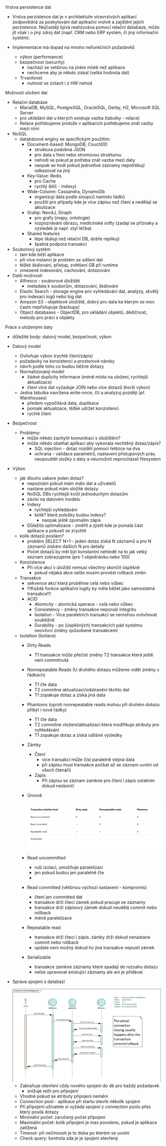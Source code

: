 Vrstva persistence dat
- Vrstva perzistence dat je v architektuře vícevrstvých aplikací zodpovědná za poskytování dat aplikační vrstvě a zajištění jejich perzistence. Nejčastěji bývá realizována pomocí relační databáze, může jít však i o jiný zdroj dat (např. CRM nebo ERP systém, či jiný informační systém).

- Implementace má dopad na mnoho nefunkčních požadavků
  - výkon (performance)
  - bezpečnost (security)
    - nachází se vetšinou na jiném místě než aplikace
    - nechceme aby je někdo získal (velká hodnota dat)
  - Trvanlivost
    - nutnost se zotavit i z HW nehod

Možnosti uložení dat
- Relační databáze
  - MariaDB, MySQL, PostgreSQL, OracleSQL, Derby, H2, Microsoft SQL Server
  - pro ukládání dat u kterých existuje vazba (tabulky - relace)
  - Relace potřebujeme protože v aplikacích potřebujeme znát vazby mezi nimi
- NoSQL
  - databázové enginy se specifickým použitím:
    - Document-based: MongoDB, CouchDD
      - struktura podobná JSON
      - pro data s fixní nebo stromovou strukturou
      - nehodí se pokud je potřeba znát vazba mezi daty
      - naopak se hodí pokud jednotlivé záznamy nepotřebují odkazovat na jiný
    - Key-Value: Redis
      - pro Cache
      - rychlý (klíč - indexy)
    - Wide-Column: Cassandra, DynamoDb
      - organizují data podle sloupců namísto řádků
      - použití pro případy kde je více zápisu než čtení a nedělají se aktulizace
    - Grahp: Neo4J, Giraph
      - pro grafy (mapy, ontologie)
      - rozpoznávání obrazu, medicínské softy (zadají se příznaky a výsledek je např. styl léčba)
    - Shared features
      - lépe škálují než relační DB, dobře replikují
      - špatná podpora transakcí
- Souborový systém
  - tam kde běží aplikace
  - při více instancí je problém se sdílení dat
  - těžké škálování, přístup, zvětšení GB při runtime
  - omezené indexování, cachování, dotazování
- Další možnosti
  - Alfresco - souborové úložiště
    - metadata k souborům, dotazování, škálování
  - Elastic Search - storage engine pro vyhledávání dat, analýzy, skvělý pro indexaci logů nebo big dat
  - Amazon S3 - objektové úložiště, dobrý pro data ke kterým se moc často nepřistupuje (backupy)
  - Object databases - ObjectDB, pro ukládání objektů, dědičnost, metody pro práci s objekty

Práce s uloženými daty
- důležité body: datový model, bezpečnost, výkon
- Datový model
  - Ovlivňuje výkon (rychlé čtení/zápis)
  - požadavky na konzistenci a prostorové nároky
  - návrh podle toho co budou běžné dotazy
  - Normalizovaný model
    - žádné duplicity informace (méně místa na uložení, rychlejší aktualizace)
    - čtení více dat vyžaduje JOIN nebo více dotazů (horší výkon)
  - Jedna tabulka navržena write-once, čti a analyzuj později (př. Warehouses)
    - předem vypočítává data, duplikace
    - pomalé aktualizace, těžké udržet konzistenci
    - rychlé čtení
- Bezpečnost
  - Problémy:
    - může někdo zachytit komunikaci s úložištěm?
    - může někdo obelhat aplikaci aby vykonala nechtěný dotaz/zápis?
      - SQL injection - dotaz rozdělí pomocí řetězce na dva
      - ochrana - validace parametrů, nastavení přístupových práv, neopouštět složky s daty a neumožnit neprocházet filesystem
- Výkon
  - jak dlouho zabere jeden dotaz?
    - nepoznám pokud mám málo dat a uživatelů
    - nastane pokud mám složité dotazy
    - NoSQL DBs rychlejší kvůli jednoduchým dotazům
    - závisí na datovém modelu
    - Indexy
      - rychlejší vyhledávání
      - kolik? které položky budou indexy?
        - naopak ještě zpomalím zápis
    - Důležitá optimalizace - změřit a zjistit kde je pomalá část aplikace a pokusit se zrychlit
  - kolik dotazů posílám?
    - problém SELECT N+1 - jeden dotaz získá N záznamů a pro N záznamů získám dalších N pro detaily
    - Počet dotazů by měl být konstantní nehledě na to jak velký seznam zobrazujeme (pro 1 objednávku nebo 100)
  - Konzistence
    - Při více akcí v úložišti nemusí všechny skončit úspěšně
      - pokud nějaká akce selže musím provést rollback změn
  - Transakce
    - sekvence akcí která proběhne celá nebo vůbec
    - !!!Každá funkce aplikační logity by měla běžet jako samostatná transakce!!!
    - ACID
      - Atomicity - atomická operace - celá nebo vůbec
      - Consistency - změny transakce neporuší integritu
      - Isolation - Více paralelních transakcí se nemohou ovlivňovat souběžně
      - Durability - po (úspěšných) transakcích pád systému neovlivní změny způsobené transakcemi
  - Isolation (Izolace)
    - Dirty Reads
      - T1 transakce může přečíst změny T2 transakce která ještě není commitnutá
    - Nonrepeatable Reads (U druhého dotazu můžeme vidět změny v řádkách)
      - T1 čte data
      - T2 commitne aktualizaci/odstranění těchto dat
      - T1 zopakuje dotaz a získá jiná data
    - Phantoms (oproti nonrepeatable reads mohou při druhém dotazu přibýt i nové řádky)
      - T1 čte data
      - T2 commitne vložení/aktualizaci která modifikuje atributy pro vyhledávání
      - T1 zopakuje dotaz a získá odlišné výsledky
    - Zámky
      - Čtení
        - více transakcí může číst paralelně stejná data
        - při zápisu musí transakce počkat až se záznam uvolní od všech čtenářů
      - Zápis
        - Při zápisu se záznam zamkne pro čtení i zápis ostatním dokud neskončí
    - Úrovně
    
      <img src="../images/03/01.png">
  
    - Read uncommitted
      - ruší izolaci, umožňuje paralelizaci
      - jen pokud budou jen paralelně čte
      - 
    - Read committed (většinou výchozí nastavení - kompromis)
      - čtení jen committed dat
      - transakce drží čtecí zámek pokud pracuje se záznamy
      - transakce drží zápisový zámek dokud neudělá commit nebo rollback
      - méně paralelizace
   
    - Repeatable read
      - transakce drží čtecí i zápis. zámky drží dokud nenastane commit nebo rollback
      - update není možný dokud ho jiná transakce nepustí zámek
    - Serializable
      - transakce zamkne záznamy které spadají do rozsahu dotazu
      - nelze upravovat existující záznamy ale ani je přidávat
      
- Správa spojení s databází

  <img src="../images/03/02.png"/>
  
  - Zabraňuje otevření vždy nového spojení do db pro každý požadavek
    - snižuje režii pro připojení
  - Vhodné pokud se atributy připojení nemění
  - Connection pool - aplikace při startu otevře několik spojení
  - Při připojení uživatele si vyžádá spojení z connection poolu přes který posílá dotazy
  - Minimální počet: zaručený počet připojení
  - Maximální počet: kolik připojení je max povoleno, pokud je aplikace zatížená
  - Timeout: při nečinnosti je to doba po kterém se uvolní
  - Check query: kontrola zda je je spojení otevřený